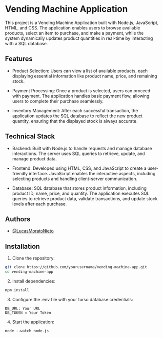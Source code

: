 # Vending Machine Application 

This project is a Vending Machine Application built with Node.js, JavaScript, HTML, and CSS. The application enables users to browse available products, select an item to purchase, and make a payment, while the system dynamically updates product quantities in real-time by interacting with a SQL database.

## Features
- Product Selection: Users can view a list of available products, each displaying essential information like product name, price, and remaining stock.

- Payment Processing: Once a product is selected, users can proceed with payment. The application handles basic payment flow, allowing users to complete their purchase seamlessly.

- Inventory Management: After each successful transaction, the application updates the SQL database to reflect the new product quantity, ensuring that the displayed stock is always accurate.

## Technical Stack
- Backend: Built with Node.js to handle requests and manage database interactions. The server uses SQL queries to retrieve, update, and manage product data.

- Frontend: Developed using HTML, CSS, and JavaScript to create a user-friendly interface. JavaScript enables the interactive aspects, including selecting products and handling client-server communication.

- Database: SQL database that stores product information, including product ID, name, price, and quantity. The application executes SQL queries to retrieve product data, validate transactions, and update stock levels after each purchase.
## Authors

- [@LucasMoratoNieto](https://github.com/lucasmoratonieto)


## Installation

1. Clone the repository:

```bash
git clone https://github.com/yourusername/vending-machine-app.git
cd vending-machine-app
```

2. Install dependencies:

``` bash
npm install
```

3. Configure the .env file with your turso database credentials:
``` 
DB_URL: Your URL
DB_TOKEN = Your Token
```
    
4. Start the application:

```
node --watch node.js
```
